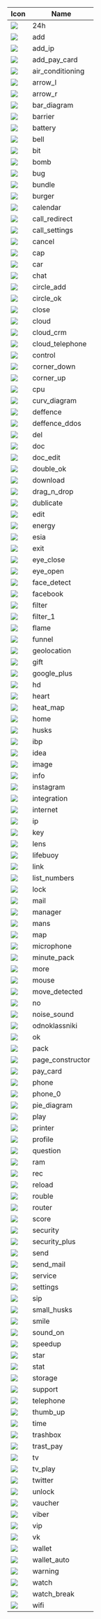 Icon | Name
--- | ---
![](24h.svg) | 24h
![](add.svg) | add
![](add_ip.svg) | add_ip
![](add_pay_card.svg) | add_pay_card
![](air_conditioning.svg) | air_conditioning
![](arrow_l.svg) | arrow_l
![](arrow_r.svg) | arrow_r
![](bar_diagram.svg) | bar_diagram
![](barrier.svg) | barrier
![](battery.svg) | battery
![](bell.svg) | bell
![](bit.svg) | bit
![](bomb.svg) | bomb
![](bug.svg) | bug
![](bundle.svg) | bundle
![](burger.svg) | burger
![](calendar.svg) | calendar
![](call_redirect.svg) | call_redirect
![](call_settings.svg) | call_settings
![](cancel.svg) | cancel
![](cap.svg) | cap
![](car.svg) | car
![](chat.svg) | chat
![](circle_add.svg) | circle_add
![](circle_ok.svg) | circle_ok
![](close.svg) | close
![](cloud.svg) | cloud
![](cloud_crm.svg) | cloud_crm
![](cloud_telephone.svg) | cloud_telephone
![](control.svg) | control
![](corner_down.svg) | corner_down
![](corner_up.svg) | corner_up
![](cpu.svg) | cpu
![](curv_diagram.svg) | curv_diagram
![](deffence.svg) | deffence
![](deffence_ddos.svg) | deffence_ddos
![](del.svg) | del
![](doc.svg) | doc
![](doc_edit.svg) | doc_edit
![](double_ok.svg) | double_ok
![](download.svg) | download
![](drag_n_drop.svg) | drag_n_drop
![](dublicate.svg) | dublicate
![](edit.svg) | edit
![](energy.svg) | energy
![](esia.svg) | esia
![](exit.svg) | exit
![](eye_close.svg) | eye_close
![](eye_open.svg) | eye_open
![](face_detect.svg) | face_detect
![](facebook.svg) | facebook
![](filter.svg) | filter
![](filter_1.svg) | filter_1
![](flame.svg) | flame
![](funnel.svg) | funnel
![](geolocation.svg) | geolocation
![](gift.svg) | gift
![](google_plus.svg) | google_plus
![](hd.svg) | hd
![](heart.svg) | heart
![](heat_map.svg) | heat_map
![](home.svg) | home
![](husks.svg) | husks
![](ibp.svg) | ibp
![](idea.svg) | idea
![](image.svg) | image
![](info.svg) | info
![](instagram.svg) | instagram
![](integration.svg) | integration
![](internet.svg) | internet
![](ip.svg) | ip
![](key.svg) | key
![](lens.svg) | lens
![](lifebuoy.svg) | lifebuoy
![](link.svg) | link
![](list_numbers.svg) | list_numbers
![](lock.svg) | lock
![](mail.svg) | mail
![](manager.svg) | manager
![](mans.svg) | mans
![](map.svg) | map
![](microphone.svg) | microphone
![](minute_pack.svg) | minute_pack
![](more.svg) | more
![](mouse.svg) | mouse
![](move_detected.svg) | move_detected
![](no.svg) | no
![](noise_sound.svg) | noise_sound
![](odnoklassniki.svg) | odnoklassniki
![](ok.svg) | ok
![](pack.svg) | pack
![](page_constructor.svg) | page_constructor
![](pay_card.svg) | pay_card
![](phone.svg) | phone
![](phone_0.svg) | phone_0
![](pie_diagram.svg) | pie_diagram
![](play.svg) | play
![](printer.svg) | printer
![](profile.svg) | profile
![](question.svg) | question
![](ram.svg) | ram
![](rec.svg) | rec
![](reload.svg) | reload
![](rouble.svg) | rouble
![](router.svg) | router
![](score.svg) | score
![](security.svg) | security
![](security_plus.svg) | security_plus
![](send.svg) | send
![](send_mail.svg) | send_mail
![](service.svg) | service
![](settings.svg) | settings
![](sip.svg) | sip
![](small_husks.svg) | small_husks
![](smile.svg) | smile
![](sound_on.svg) | sound_on
![](speedup.svg) | speedup
![](star.svg) | star
![](stat.svg) | stat
![](storage.svg) | storage
![](support.svg) | support
![](telephone.svg) | telephone
![](thumb_up.svg) | thumb_up
![](time.svg) | time
![](trashbox.svg) | trashbox
![](trast_pay.svg) | trast_pay
![](tv.svg) | tv
![](tv_play.svg) | tv_play
![](twitter.svg) | twitter
![](unlock.svg) | unlock
![](vaucher.svg) | vaucher
![](viber.svg) | viber
![](vip.svg) | vip
![](vk.svg) | vk
![](wallet.svg) | wallet
![](wallet_auto.svg) | wallet_auto
![](warning.svg) | warning
![](watch.svg) | watch
![](watch_break.svg) | watch_break
![](wifi.svg) | wifi
